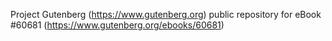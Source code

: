 Project Gutenberg (https://www.gutenberg.org) public repository for eBook #60681 (https://www.gutenberg.org/ebooks/60681)
